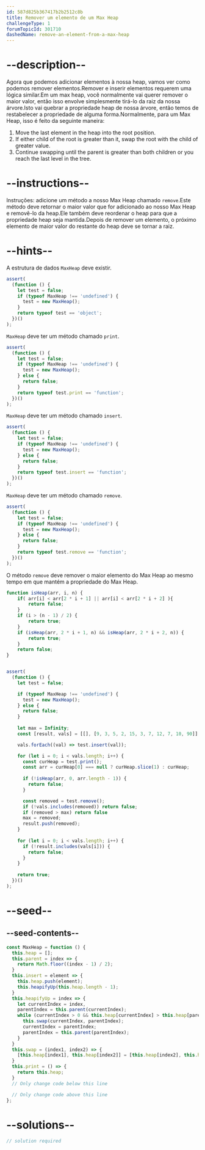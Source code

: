 ```yaml
---
id: 587d825b367417b2b2512c8b
title: Remover um elemento de um Max Heap
challengeType: 1
forumTopicId: 301710
dashedName: remove-an-element-from-a-max-heap
---
```


# --description--

Agora que podemos adicionar elementos à nossa heap, vamos ver como podemos remover elementos.Remover e inserir elementos requerem uma lógica similar.Em um max heap, você normalmente vai querer remover o maior valor, então isso envolve simplesmente tirá-lo da raiz da nossa árvore.Isto vai quebrar a propriedade heap de nossa árvore, então temos de restabelecer a propriedade de alguma forma.Normalmente, para um Max Heap, isso é feito da seguinte maneira:

<ol>
  <li>Move the last element in the heap into the root position.</li>
  <li>If either child of the root is greater than it, swap the root with the child of greater value.</li>
  <li>Continue swapping until the parent is greater than both children or you reach the last level in the tree.</li>
</ol>

# --instructions--

Instruções: adicione um método a nosso Max Heap chamado `remove`.Este método deve retornar o maior valor que for adicionado ao nosso Max Heap e removê-lo da heap.Ele também deve reordenar o heap para que a propriedade heap seja mantida.Depois de remover um elemento, o próximo elemento de maior valor do restante do heap deve se tornar a raiz.

# --hints--

A estrutura de dados `MaxHeap` deve existir.

```js
assert(
  (function () {
    let test = false;
    if (typeof MaxHeap !== 'undefined') {
      test = new MaxHeap();
    }
    return typeof test == 'object';
  })()
);
```

`MaxHeap` deve ter um método chamado `print`.

```js
assert(
  (function () {
    let test = false;
    if (typeof MaxHeap !== 'undefined') {
      test = new MaxHeap();
    } else {
      return false;
    }
    return typeof test.print == 'function';
  })()
);
```

`MaxHeap` deve ter um método chamado `insert`.

```js
assert(
  (function () {
    let test = false;
    if (typeof MaxHeap !== 'undefined') {
      test = new MaxHeap();
    } else {
      return false;
    }
    return typeof test.insert == 'function';
  })()
);
```

`MaxHeap` deve ter um método chamado `remove`.

```js
assert(
  (function () {
    let test = false;
    if (typeof MaxHeap !== 'undefined') {
      test = new MaxHeap();
    } else {
      return false;
    }
    return typeof test.remove == 'function';
  })()
);
```

O método `remove` deve remover o maior elemento do Max Heap ao mesmo tempo em que mantém a propriedade do Max Heap.

```js
function isHeap(arr, i, n) {
    if( arr[i] < arr[2 * i + 1] || arr[i] < arr[2 * i + 2] ){
        return false;
    }
    if (i > (n - 1) / 2) {
        return true;
    }
    if (isHeap(arr, 2 * i + 1, n) && isHeap(arr, 2 * i + 2, n)) {
        return true;
    }
    return false;
}


assert(
  (function () {
    let test = false;

    if (typeof MaxHeap !== 'undefined') {
      test = new MaxHeap();
    } else {
      return false;
    }
    
    let max = Infinity;
    const [result, vals] = [[], [9, 3, 5, 2, 15, 3, 7, 12, 7, 10, 90]];

    vals.forEach((val) => test.insert(val));

    for (let i = 0; i < vals.length; i++) {
      const curHeap = test.print();
      const arr = curHeap[0] === null ? curHeap.slice(1) : curHeap;
      
      if (!isHeap(arr, 0, arr.length - 1)) {
        return false;
      }

      const removed = test.remove();
      if (!vals.includes(removed)) return false;
      if (removed > max) return false
      max = removed;
      result.push(removed);
    }
    
    for (let i = 0; i < vals.length; i++) {
      if (!result.includes(vals[i])) {
        return false;
      }
    }
    
    return true;
  })()
);
```

# --seed--

## --seed-contents--

```js
const MaxHeap = function () {
  this.heap = [];
  this.parent = index => {
    return Math.floor((index - 1) / 2);
  }
  this.insert = element => {
    this.heap.push(element);
    this.heapifyUp(this.heap.length - 1);
  }
  this.heapifyUp = index => {
    let currentIndex = index,
    parentIndex = this.parent(currentIndex);
    while (currentIndex > 0 && this.heap[currentIndex] > this.heap[parentIndex]) {
      this.swap(currentIndex, parentIndex);
      currentIndex = parentIndex;
      parentIndex = this.parent(parentIndex);
    }
  }
  this.swap = (index1, index2) => {
    [this.heap[index1], this.heap[index2]] = [this.heap[index2], this.heap[index1]];
  }
  this.print = () => {
    return this.heap;
  }
  // Only change code below this line

  // Only change code above this line
};
```

# --solutions--

```js
// solution required
```
